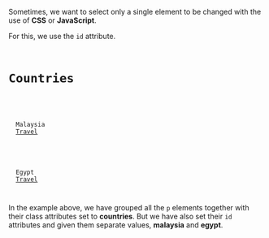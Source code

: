 Sometimes, we want to select only a single element to be changed with the use of **CSS** or **JavaScript**.

For this, we use the `id` attribute.

<codeblock language="html" type="lesson">
<code>
<h1>Countries</h1>

<p class="countries" id="malaysia">
  Malaysia
  <a href="https://www.malaysia.travel/">Travel</a>
</p>

<p class="countries" id="egypt">
  Egypt
  <a href="http://egypt.travel/">Travel</a>
</p>
</code>
</codeblock>

In the example above, we have grouped all the `p` elements together with their class attributes set to **countries**. But we have also set their `id` attributes and given them separate values, **malaysia** and **egypt**.